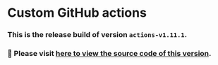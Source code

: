 # Custom GitHub actions
### This is the release build of version `actions-v1.11.1`.
### :pushpin: Please visit [here to view the source code of this version](https://github.com/eason9487/grow/tree/e89cb2635102da82b22ee90c8fd5a4b1c1524f78/packages/github-actions).
